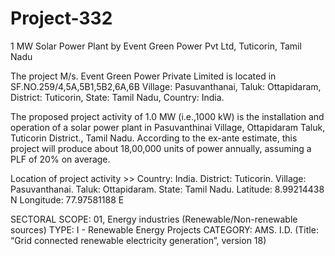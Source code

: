 # Project-332
1 MW Solar Power Plant by Event Green Power Pvt Ltd, Tuticorin, Tamil Nadu

The project M/s. Event Green Power Private Limited is located in SF.NO.259/4,5A,5B1,5B2,6A,6B
Village: Pasuvanthanai, Taluk: Ottapidaram, District: Tuticorin, State: Tamil Nadu, Country: India.

The proposed project activity of 1.0 MW (i.e.,1000 kW) is the installation and operation of a solar
power plant in Pasuvanthinai Village, Ottapidaram Taluk, Tuticorin District., Tamil Nadu. According to the ex-ante estimate, this project will produce about 18,00,000 units of power annually,
assuming a PLF of 20% on average.

Location of project activity >>
Country: India.
District: Tuticorin.
Village: Pasuvanthanai.
Taluk: Ottapidaram.
State: Tamil Nadu.
Latitude: 8.99214438 N
Longitude: 77.97581188 E 

SECTORAL SCOPE:
01, Energy industries (Renewable/Non-renewable sources)
TYPE:
I - Renewable Energy Projects
CATEGORY:
AMS. I.D. (Title: “Grid connected renewable electricity generation”, version 18) 

